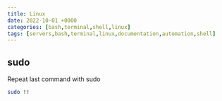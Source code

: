 ```yaml
---
title: Linux
date: 2022-10-01 +0000
categories: [bash,terminal,shell,linux]
tags: [servers,bash,terminal,linux,documentation,automation,shell]
---
```


## sudo

Repeat last command with sudo

```bash
sudo !!
```
